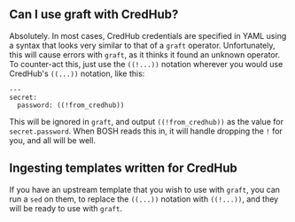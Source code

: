 ## Can I use graft with CredHub?

Absolutely. In most cases, CredHub credentials are specified in YAML using a syntax
that looks very similar to that of a `graft` operator. Unfortunately, this will cause
errors with `graft`, as it thinks it found an unknown operator. To counter-act this,
just use the `((!...))` notation wherever you would use CredHub's `((...))` notation,
like this:

```
---
secret:
  password: ((!from_credhub))
```

This will be ignored in `graft`, and output `((!from_credhub))` as the value for
`secret.password`. When BOSH reads this in, it will handle dropping the `!` for
you, and all will be well.

## Ingesting templates written for CredHub

If you have an upstream template that you wish to use with `graft`, you can
run a `sed` on them, to replace the `((...))` notation with `((!...))`, and
 they will be ready to use with `graft`.
